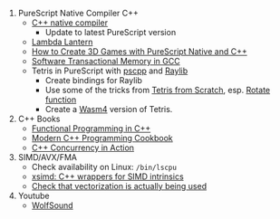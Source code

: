 1. PureScript Native Compiler C++
   - [C++ native compiler](https://github.com/andyarvanitis/purescript-native/tree/cpp)
     - Update to latest PureScript version
   - [Lambda Lantern](https://github.com/lettier/lambda-lantern)
   - [How to Create 3D Games with PureScript Native and C++](https://medium.com/@lettier/how-to-create-3d-games-with-purescript-and-cpp-faabf8f27fe6)
   - [Software Transactional Memory in GCC](https://en.cppreference.com/w/cpp/language/transactional_memory)
   - Tetris in PureScript with [pscpp](https://github.com/andyarvanitis/purescript-native/blob/cpp/README-cpp.md) and [Raylib](https://www.raylib.com/)
     - Create bindings for Raylib
     - Use some of the tricks from [Tetris from Scratch](https://www.youtube.com/watch?v=8OK8_tHeCIA), esp. [Rotate function](https://github.com/OneLoneCoder/videos/blob/master/OneLoneCoder_Tetris.cpp#L70)
     - Create a [Wasm4](https://wasm4.org/) version of Tetris.
1. C++ Books
   - [Functional Programming in C++](https://www.manning.com/books/functional-programming-in-c-plus-plus)
   - [Modern C++ Programming Cookbook](https://www.packtpub.com/product/modern-c-programming-cookbook-second-edition/9781800208988)
   - [C++ Concurrency in Action](https://www.manning.com/books/c-plus-plus-concurrency-in-action-second-edition)
1. SIMD/AVX/FMA
   - Check availability on Linux: `/bin/lscpu`
   - [xsimd: C++ wrappers for SIMD intrinsics](https://github.com/xtensor-stack/xsimd)
   - [Check that vectorization is actually being used](https://eigen.tuxfamily.org/index.php?title=FAQ#How_can_I_check_that_vectorization_is_actually_being_used.3F)
1. Youtube
   - [WolfSound](https://www.youtube.com/c/WolfSoundAudio)
